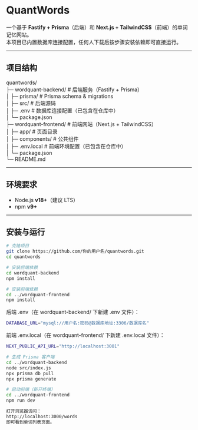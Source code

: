 # QuantWords

一个基于 **Fastify + Prisma**（后端）和 **Next.js + TailwindCSS**（前端）的单词记忆网站。  
本项目已内置数据库连接配置，任何人下载后按步骤安装依赖即可直接运行。  

---

## 项目结构
quantwords/  
├─ wordquant-backend/ # 后端服务（Fastify + Prisma）  
│ ├─ prisma/ # Prisma schema & migrations  
│ ├─ src/ # 后端源码  
│ ├─ .env # 数据库连接配置（已包含在仓库中）  
│ └─ package.json  
├─ wordquant-frontend/ # 前端网站（Next.js + TailwindCSS）  
│ ├─ app/ # 页面目录  
│ ├─ components/ # 公共组件  
│ ├─ .env.local # 前端环境配置（已包含在仓库中）  
│ └─ package.json  
└─ README.md  


---

## 环境要求
- Node.js **v18+**（建议 LTS）
- npm **v9+**

---

## 安装与运行

```bash
# 克隆项目
git clone https://github.com/你的用户名/quantwords.git
cd quantwords

# 安装后端依赖
cd wordquant-backend
npm install

# 安装前端依赖
cd ../wordquant-frontend
npm install
```

后端 .env（在 wordquant-backend/ 下新建 .env 文件）：  
```bash
DATABASE_URL="mysql://用户名:密码@数据库地址:3306/数据库名"
```

前端 .env.local（在 wordquant-frontend/ 下新建 .env.local 文件）：  
```bash
NEXT_PUBLIC_API_URL="http://localhost:3001"
```

```bash
# 生成 Prisma 客户端
cd ../wordquant-backend
node src/index.js
npx prisma db pull  
npx prisma generate

# 启动前端（新开终端）
cd ../wordquant-frontend
npm run dev

打开浏览器访问： 
http://localhost:3000/words  
即可看到单词列表页面。
```
